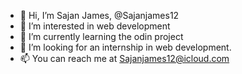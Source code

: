 - 👋 Hi, I’m Sajan James, @Sajanjames12
- 👀 I’m interested in web development
- 🌱 I’m currently learning the odin project
- 💞️ I’m looking for an internship in web development.
- 📫 You can reach me at Sajanjames12@icloud.com

<!---
Sajanjames12/Sajanjames12 is a ✨ special ✨ repository because its `README.md` (this file) appears on your GitHub profile.
You can click the Preview link to take a look at your changes.
--->
